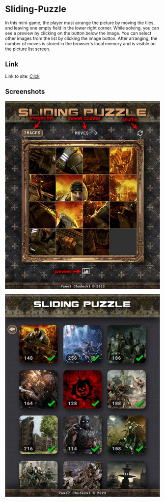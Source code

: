 # Sliding-Puzzle
In this mini-game, the player must arrange the picture by moving the tiles, and leaving one empty field in the lower right corner. While solving, you can see a preview by clicking on the button below the image. You can select other images from the list by clicking the image button. After arranging, the number of moves is stored in the browser's local memory and is visible on the picture list screen.
## Link

Link to site: [Click](https://soulrvr29.github.io/Slider-Puzzle/)

## Screenshots

![](main-screen.jpg)

![](images-list.jpg)
